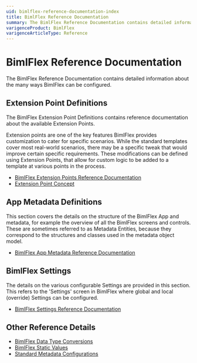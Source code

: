 ```yaml
---
uid: bimlflex-reference-documentation-index
title: BimlFlex Reference Documentation
summary: The BimlFlex Reference Documentation contains detailed information about the many ways BimlFlex can be configured
varigenceProduct: BimlFlex
varigenceArticleType: Reference
---
```


# BimlFlex Reference Documentation

The BimlFlex Reference Documentation contains detailed information about the many ways BimlFlex can be configured.

## Extension Point Definitions

The BimlFlex Extension Point Definitions contains reference documentation about the available Extension Points.

Extension points are one of the key features BimlFlex provides customization to cater for specific scenarios. While the standard templates cover most real-world scenarios, there may be a specific tweak that would improve certain specific requirements. These modifications can be defined using Extension Points, that allow for custom logic to be added to a template at various points in the process.

* [BimlFlex Extension Points Reference Documentation](xref:bimlflex-app-reference-documentation-extensionpoints-index)
* [Extension Point Concept](xref:bimlflex-concepts-extension-points)

## App Metadata Definitions

This section covers the details on the structure of the BimlFlex App and metadata, for example the overview of all the BimlFlex screens and controls. These are sometimes referred to as Metadata Entities, because they correspond to the structures and classes used in the metadata object model.

* [BimlFlex App Metadata Reference Documentation](xref:bimlflex-app-reference-documentation-entities-index)

## BimlFlex Settings

The details on the various configurable Settings are provided in this section. This refers to the 'Settings' screen in BimlFlex where global and local (override) Settings can be configured.

* [BimlFlex Settings Reference Documentation](xref:bimlflex-app-reference-documentation-settings-index)

## Other Reference Details

* [BimlFlex Data Type Conversions](xref:bimlflex-data-type-conversions)
* [BimlFlex Static Values](xref:bimlflex-metadata-static-values)
* [Standard Metadata Configurations](xref:bimlflex-metadata-configurations)
